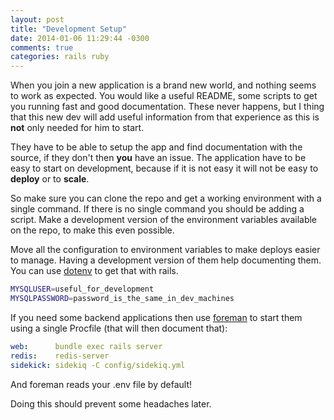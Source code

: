 ```yaml
---
layout: post
title: "Development Setup"
date: 2014-01-06 11:29:44 -0300
comments: true
categories: rails ruby
---
```


When you join a new application is a brand new world, and nothing seems
to work as expected. You would like a useful README, some scripts to get
you running fast and good documentation. These never happens, but I
thing that this new dev will add useful information from that experience
as this is **not** only needed for him to start.

They have to be able to setup the app and find documentation with the
source, if they don't then **you** have an issue. The application have
to be easy to start on development, because if it is not easy it will
not be easy to **deploy** or to **scale**.

So make sure you can clone the repo and get a working environment with a
single command. If there is no single command you should be adding a
script. Make a development version of the environment variables
available on the repo, to make this even possible.

Move all the configuration to environment variables to make deploys
easier to manage. Having a development version of them help documenting
them. You can use [dotenv][1] to get that with rails.

~~~ sh
MYSQLUSER=useful_for_development
MYSQLPASSWORD=password_is_the_same_in_dev_machines
~~~

If you need some backend applications then use [foreman][2] to start
them using a single Procfile (that will then document that):

~~~ yaml
web:      bundle exec rails server
redis:    redis-server
sidekick: sidekiq -C config/sidekiq.yml
~~~

And foreman reads your .env file by default!

Doing this should prevent some headaches later.

  [1]: https://github.com/bkeepers/dotenv/
  [2]: https://github.com/ddollar/foreman
